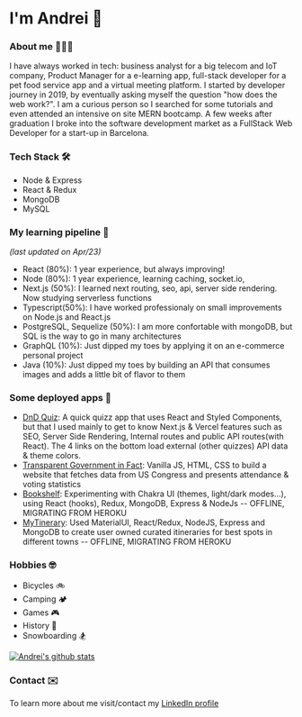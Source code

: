 # I'm Andrei 👋 

### About me 👨🏻‍💻

I have always worked in tech: business analyst for a big telecom and IoT company, Product Manager for a e-learning app, full-stack developer for a pet food service app and a virtual meeting platform. I started by developer journey in 2019, by eventually asking myself the question "how does the web work?". I am a curious person so I searched for some tutorials and even attended an intensive on site MERN bootcamp. A few weeks after graduation I broke into the software development market as a FullStack Web Developer for a start-up in Barcelona.

### Tech Stack 🛠
- Node & Express
- React & Redux
- MongoDB 
- MySQL

### My learning pipeline 🌱
*(last updated on Apr/23)*
- React (80%): 1 year experience, but always improving!
- Node (80%): 1 year experience, learning caching, socket.io, 
- Next.js (50%): I learned next routing, seo, api, server side rendering. Now studying serverless functions
- Typescript(50%): I have worked professionaly on small improvements on Node.js and React.js
- PostgreSQL, Sequelize (50%): I am more confortable with mongoDB, but SQL is the way to go in many architectures
- GraphQL (10%): Just dipped my toes by applying it on an e-commerce personal project
- Java (10%): Just dipped my toes by building an API that consumes images and adds a little bit of flavor to them

### Some deployed apps 🚀

- [DnD Quiz](https://dnd-quiz.andrei-ce.vercel.app/): A quick quizz app that uses React and Styled Components, but that I used mainly to get to know Next.js & Vercel features such as SEO, Server Side Rendering, Internal routes and public API routes(with React). The 4 links on the bottom load external (other quizzes) API data & theme colors.
- [Transparent Government in Fact](https://andrei-ce.github.io/TGiF/): Vanilla JS, HTML, CSS to build a website that fetches data from US Congress and presents attendance & voting statistics
- [Bookshelf](https://bookshelf-ac.herokuapp.com/): Experimenting with Chakra UI (themes, light/dark modes...), using React (hooks), Redux, MongoDB, Express & NodeJs -- OFFLINE, MIGRATING FROM HEROKU
- [MyTinerary](https://mytinerary-ac.herokuapp.com/): Used MaterialUI, React/Redux, NodeJS, Express and MongoDB to create user owned curated itineraries for best spots in different towns -- OFFLINE, MIGRATING FROM HEROKU


### Hobbies 🤓
- Bicycles 🚲 
- Camping 🏕
- Games 🎮
- History 📖
- Snowboarding 🏂

[![Andrei's github stats](https://github-readme-stats.vercel.app/api?username=andrei-ce)](https://github.com/andrei-ce/github-readme-stats)

### Contact ✉️
To learn more about me visit/contact my [LinkedIn profile](https://www.linkedin.com/in/andreice/)
